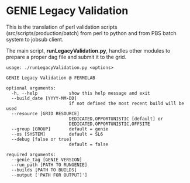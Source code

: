 # GENIE Legacy Validation

This is the translation of perl validation scripts (src/scripts/production/batch) from perl to python and from PBS batch system to jobsub client.

The main script, **runLegacyValidation.py**, handles other modules to prepare a proper dag file and submit it to the grid.

```
usage: ./runLegacyValidation.py <options>

GENIE Legacy Validation @ FERMILAB

optional arguments:
  -h, --help            show this help message and exit
  --build_date [YYYY-MM-DD]
                        if not defined the most recent build will be used
  --resource [GRID RESOURCE]
                        DEDICATED,OPPORTUNISTIC [default] or
                        DEDICATED,OPPORTUNISTIC,OFFSITE
  --group [GROUP]       default = genie
  --os [SYSTEM]         default = SL6
  --debug [false or true]
                        default = false

required arguments:
  --genie_tag [GENIE VERSION]
  --run_path [PATH TO RUNGENIE]
  --builds [PATH TO BUILDS]
  --output ['PATH FOR OUTPUT]']
```

